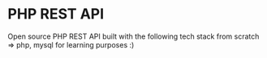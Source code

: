 <h1>PHP REST API</h1>
Open source PHP REST API built with the following tech stack from scratch => php, mysql for learning purposes :)
